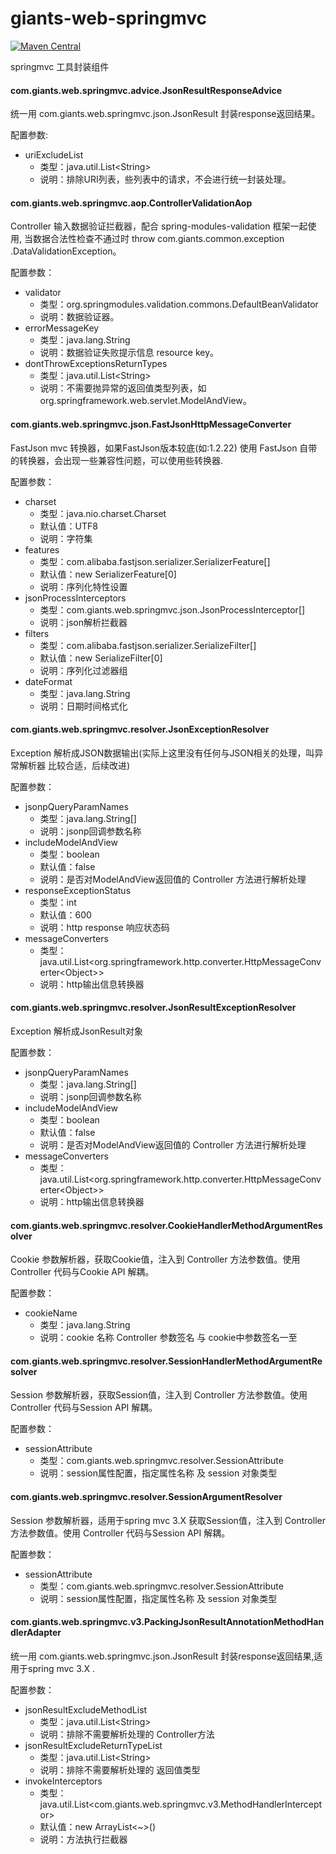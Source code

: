 # giants-web-springmvc
[![Maven Central](https://maven-badges.herokuapp.com/maven-central/com.github.vencent-lu/giants-web-springmvc/badge.svg)](https://maven-badges.herokuapp.com/maven-central/com.github.vencent-lu/giants-web-springmvc)

springmvc 工具封装组件

#### com.giants.web.springmvc.advice.JsonResultResponseAdvice

统一用 com.giants.web.springmvc.json.JsonResult 封装response返回结果。

配置参数:
* uriExcludeList
    * 类型：java.util.List\<String\>
    * 说明：排除URI列表，些列表中的请求，不会进行统一封装处理。

#### com.giants.web.springmvc.aop.ControllerValidationAop

Controller 输入数据验证拦截器，配合 spring-modules-validation 框架一起使用, 当数据合法性检查不通过时 throw com.giants.common.exception
.DataValidationException。

配置参数：
* validator
    * 类型：org.springmodules.validation.commons.DefaultBeanValidator
    * 说明：数据验证器。
* errorMessageKey
    * 类型：java.lang.String
    * 说明：数据验证失败提示信息 resource key。
* dontThrowExceptionsReturnTypes
    * 类型：java.util.List\<String\>
    * 说明：不需要抛异常的返回值类型列表，如 org.springframework.web.servlet.ModelAndView。

#### com.giants.web.springmvc.json.FastJsonHttpMessageConverter

FastJson mvc 转换器，如果FastJson版本较底(如:1.2.22) 使用 FastJson 自带的转换器，会出现一些兼容性问题，可以使用些转换器.

配置参数：
* charset
    * 类型：java.nio.charset.Charset
    * 默认值：UTF8
    * 说明：字符集
* features
    * 类型：com.alibaba.fastjson.serializer.SerializerFeature[]
    * 默认值：new SerializerFeature[0]
    * 说明：序列化特性设置
* jsonProcessInterceptors
    * 类型：com.giants.web.springmvc.json.JsonProcessInterceptor[]
    * 说明：json解析拦截器
* filters
    * 类型：com.alibaba.fastjson.serializer.SerializeFilter[]
    * 默认值：new SerializeFilter[0]
    * 说明：序列化过滤器组
* dateFormat
    * 类型：java.lang.String
    * 说明：日期时间格式化

#### com.giants.web.springmvc.resolver.JsonExceptionResolver
Exception 解析成JSON数据输出(实际上这里没有任何与JSON相关的处理，叫异常解析器 比较合适，后续改进)

配置参数：
* jsonpQueryParamNames
    * 类型：java.lang.String[]
    * 说明：jsonp回调参数名称
* includeModelAndView
    * 类型：boolean
    * 默认值：false
    * 说明：是否对ModelAndView返回值的 Controller 方法进行解析处理
* responseExceptionStatus
    * 类型：int
    * 默认值：600
    * 说明：http response 响应状态码
* messageConverters
    * 类型：java.util.List\<org.springframework.http.converter.HttpMessageConverter\<Object\>\>
    * 说明：http输出信息转换器

#### com.giants.web.springmvc.resolver.JsonResultExceptionResolver
Exception 解析成JsonResult对象

配置参数：
* jsonpQueryParamNames
    * 类型：java.lang.String[]
    * 说明：jsonp回调参数名称
* includeModelAndView
    * 类型：boolean
    * 默认值：false
    * 说明：是否对ModelAndView返回值的 Controller 方法进行解析处理
* messageConverters
    * 类型：java.util.List\<org.springframework.http.converter.HttpMessageConverter\<Object\>\>
    * 说明：http输出信息转换器

#### com.giants.web.springmvc.resolver.CookieHandlerMethodArgumentResolver

Cookie 参数解析器，获取Cookie值，注入到 Controller 方法参数值。使用 Controller 代码与Cookie API 解耦。

配置参数：
* cookieName
    * 类型：java.lang.String
    * 说明：cookie 名称 Controller 参数签名 与 cookie中参数签名一至

#### com.giants.web.springmvc.resolver.SessionHandlerMethodArgumentResolver

Session 参数解析器，获取Session值，注入到 Controller 方法参数值。使用 Controller 代码与Session API 解耦。

配置参数：
* sessionAttribute
    * 类型：com.giants.web.springmvc.resolver.SessionAttribute
    * 说明：session属性配置，指定属性名称 及 session 对象类型

#### com.giants.web.springmvc.resolver.SessionArgumentResolver

Session 参数解析器，适用于spring mvc 3.X 获取Session值，注入到 Controller 方法参数值。使用 Controller 代码与Session API 解耦。

配置参数：
* sessionAttribute
    * 类型：com.giants.web.springmvc.resolver.SessionAttribute
    * 说明：session属性配置，指定属性名称 及 session 对象类型

#### com.giants.web.springmvc.v3.PackingJsonResultAnnotationMethodHandlerAdapter

统一用 com.giants.web.springmvc.json.JsonResult 封装response返回结果,适用于spring mvc 3.X .

配置参数：
* jsonResultExcludeMethodList
    * 类型：java.util.List\<String\>
    * 说明：排除不需要解析处理的 Controller方法
* jsonResultExcludeReturnTypeList
    * 类型：java.util.List\<String\>
    * 说明：排除不需要解析处理的 返回值类型
* invokeInterceptors
    * 类型：java.util.List\<com.giants.web.springmvc.v3.MethodHandlerInterceptor\>
    * 默认值：new ArrayList\<~\>()
    * 说明：方法执行拦截器